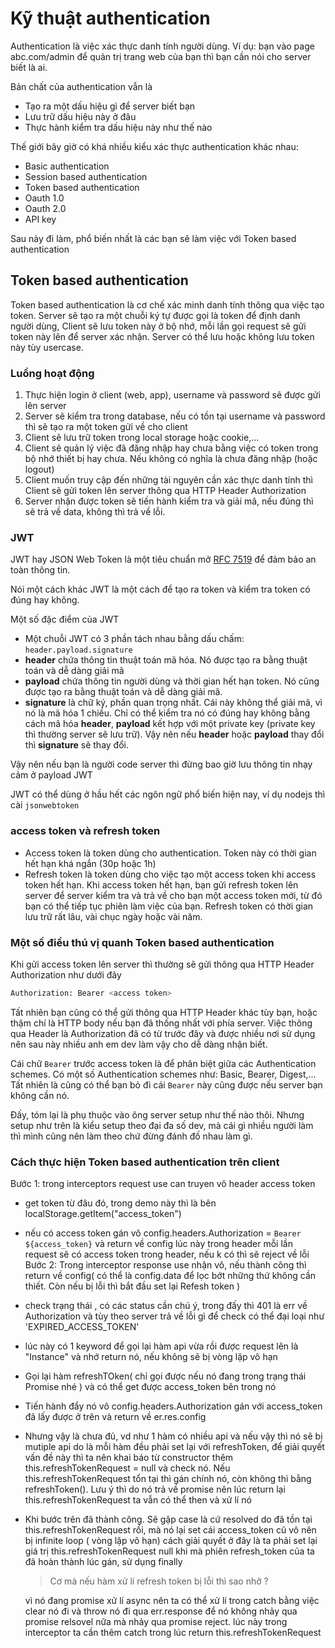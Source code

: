 # Kỹ thuật authentication

Authentication là việc xác thực danh tính người dùng. Ví dụ: bạn vào page abc.com/admin để quản trị trang web của bạn thì bạn cần nói cho server biết là ai.

Bản chất của authentication vẫn là

- Tạo ra một dấu hiệu gì để server biết bạn
- Lưu trữ dấu hiệu này ở đâu
- Thực hành kiểm tra dấu hiệu này như thế nào

Thế giới bây giờ có khá nhiều kiểu xác thực authentication khác nhau:

- Basic authentication
- Session based authentication
- Token based authentication
- Oauth 1.0
- Oauth 2.0
- API key

Sau này đi làm, phổ biến nhất là các bạn sẽ làm việc với Token based authentication

## Token based authentication

Token based authentication là cơ chế xác minh danh tính thông qua việc tạo token. Server sẽ tạo ra một chuỗi ký tự được gọi là token để định danh người dùng, Client sẽ lưu token này ở bộ nhớ, mỗi lần gọi request sẽ gửi token này lên để server xác nhận. Server có thể lưu hoặc không lưu token này tùy usercase.

### Luồng hoạt động

1. Thực hiện login ở client (web, app), username và password sẽ được gửi lên server
2. Server sẽ kiểm tra trong database, nếu có tồn tại username và password thì sẽ tạo ra một token gửi về cho client
3. Client sẽ lưu trữ token trong local storage hoặc cookie,...
4. Client sẽ quản lý việc đã đăng nhập hay chưa bằng việc có token trong bộ nhớ thiết bị hay chưa. Nếu không có nghĩa là chưa đăng nhập (hoặc logout)
5. Client muốn truy cập đến những tài nguyên cần xác thực danh tính thì Client sẽ gửi token lên server thông qua HTTP Header Authorization
6. Server nhận được token sẽ tiến hành kiểm tra và giải mã, nếu đúng thì sẽ trả về data, không thì trả về lỗi.

### JWT

JWT hay JSON Web Token là một tiêu chuẩn mở [RFC 7519](https://datatracker.ietf.org/doc/html/rfc7519) để đảm bảo an toàn thông tin.

Nói một cách khác JWT là một cách để tạo ra token và kiểm tra token có đúng hay không.

Một số đặc điểm của JWT

- Một chuỗi JWT có 3 phần tách nhau bằng dấu chấm: `header.payload.signature`
- **header** chứa thông tin thuật toán mã hóa. Nó được tạo ra bằng thuật toán và dễ dàng giải mã
- **payload** chứa thông tin người dùng và thời gian hết hạn token. Nó cũng được tạo ra bằng thuật toán và dễ dàng giải mã.
- **signature** là chữ ký, phần quan trọng nhất. Cái này không thể giải mã, vì nó là mã hóa 1 chiều. Chỉ có thể kiểm tra nó có đúng hay không bằng cách mã hóa **header**, **payload** kết hợp với một private key (private key thì thường server sẽ lưu trữ). Vậy nên nếu **header** hoặc **payload** thay đổi thì **signature** sẽ thay đổi.

Vậy nên nếu bạn là người code server thì đừng bao giờ lưu thông tin nhạy cảm ở payload JWT

JWT có thể dùng ở hầu hết các ngôn ngữ phổ biến hiện nay, ví dụ nodejs thì cài `jsonwebtoken`

### access token và refresh token

- Access token là token dùng cho authentication. Token này có thời gian hết hạn khá ngắn (30p hoặc 1h)
- Refresh token là token dùng cho việc tạo một access token khi access token hết hạn. Khi access token hết hạn, bạn gửi refresh token lên server để server kiểm tra và trả về cho bạn một access token mới, từ đó bạn có thể tiếp tục phiên làm việc của bạn. Refresh token có thời gian lưu trữ rất lâu, vài chục ngày hoặc vài năm.

### Một số điều thú vị quanh Token based authentication

Khi gửi access token lên server thì thường sẽ gửi thông qua HTTP Header Authorization như dưới đây

```bash
Authorization: Bearer <access token>
```

Tất nhiên bạn cũng có thể gửi thông qua HTTP Header khác tùy bạn, hoặc thậm chí là HTTP body nếu bạn đã thống nhất với phía server. Việc thông qua Header là Authorization đã có từ trước đây và được nhiều nơi sử dụng nên sau này nhiều anh em dev làm vậy cho dễ dàng nhận biết.

Cái chữ `Bearer` trước access token là để phân biệt giữa các Authentication schemes. Có một số Authentication schemes như: Basic, Bearer, Digest,... Tất nhiên là cũng có thể bạn bỏ đi cái `Bearer` này cũng được nếu server bạn không cần nó.

Đấy, tóm lại là phụ thuộc vào ông server setup như thế nào thôi. Nhưng setup như trên là kiểu setup theo đại đa số dev, mà cái gì nhiều người làm thì mình cũng nên làm theo chứ đừng đánh đố nhau làm gì.

### Cách thực hiện Token based authentication trên client

Bước 1: trong interceptors request use can truyen vô header access token

- get token từ đâu đó, trong demo này thì là bên localStorage.getItem("access_token")
- nếu có access token gán vô config.headers.Authorization = `Bearer ${access_token}` và return về config
  lúc này trong header mỗi lần request sẽ có access token trong header, nếu k có thì sẽ reject về lỗi
  Bước 2: Trong interceptor response use nhận vô, nếu thành công thì return về config( có thể là config.data để lọc
  bớt những thứ không cần thiết. Còn nếu bị lỗi thì bắt đầu set lại Refesh token )
- check trạng thái , có các status cần chú ý, trong đấy thì 401 là err về Authorization và tùy theo server trả về lỗi gì để check
  có thể đại loại như 'EXPIRED_ACCESS_TOKEN'
- lúc này có 1 keyword để gọi lại hàm api vừa rồi được request lên là "Instance" và nhớ return nó, nếu không sẽ bị vòng lặp vô hạn
- Gọi lại hàm refreshTOken( chỉ gọi được nếu nó đang trong trạng thái Promise nhé ) và có thể get được access_token bên trong nó
- Tiến hành đẩy nó vô config.headers.Authorization gán với access_token đã lấy được ở trên và return về er.res.config
- Nhưng vậy là chưa đủ, vd như 1 hàm có nhiều api và nếu vậy thì nó sẽ bị mutiple api do là mỗi hàm đều phải set lại với refreshToken,
  để giải quyết vấn đề này thì ta nên khai báo từ constructor thêm this.refreshTokenRequest = null và check nó. Nếu this.refreshTokenRequest tổn tại thì gán chính nó,
  còn không thì bằng refreshToken(). Lưu ý thì do nó trả về promise nên lúc return lại this.refreshTokenRequest ta vẫn có thể then và xử lí nó
- Khi bước trên đã thành công. Sẽ gặp case là cứ resolved do đã tồn tại this.refreshTokenRequest rồi, mà nó lại set cái access_token cũ vô nên bị infinite loop ( vòng lặp vô hạn)
  cách giải quyết ở đây là ta phải set lại giá trị this.refreshTokenRequest null khi mà phiên refresh_token của ta đã hoàn thành lúc gán, sử dụng finally
  <br>

  > Cơ mà nếu hàm xử lí refresh token bị lỗi thì sao nhở ?

  vì nó đang promise xử lí async nên ta có thể xử lí trong catch bằng việc clear nó đi và throw nó đi qua err.response để nó
  không nhảy qua promise relsovel nữa mà nhảy qua promise reject. lúc này trong interceptor ta cần thêm catch trong lúc return this.refreshTokenRequest
